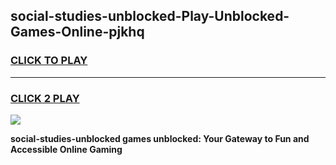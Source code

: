 
## social-studies-unblocked-Play-Unblocked-Games-Online-pjkhq
<h3>
<a href="https://premium76.site?title=social-studies-unblocked&ref=25A">CLICK TO PLAY</a></h3>
<hr>

<h3>
<a href="https://premium76.site?title=social-studies-unblocked&ref=25A">CLICK 2 PLAY</a>
  
</h3>

<a href="https://premium76.site?title=social-studies-unblocked&ref=25A"><img src="https://clearcache.store/games.png"></a>


**social-studies-unblocked games unblocked: Your Gateway to Fun and Accessible Online Gaming**
